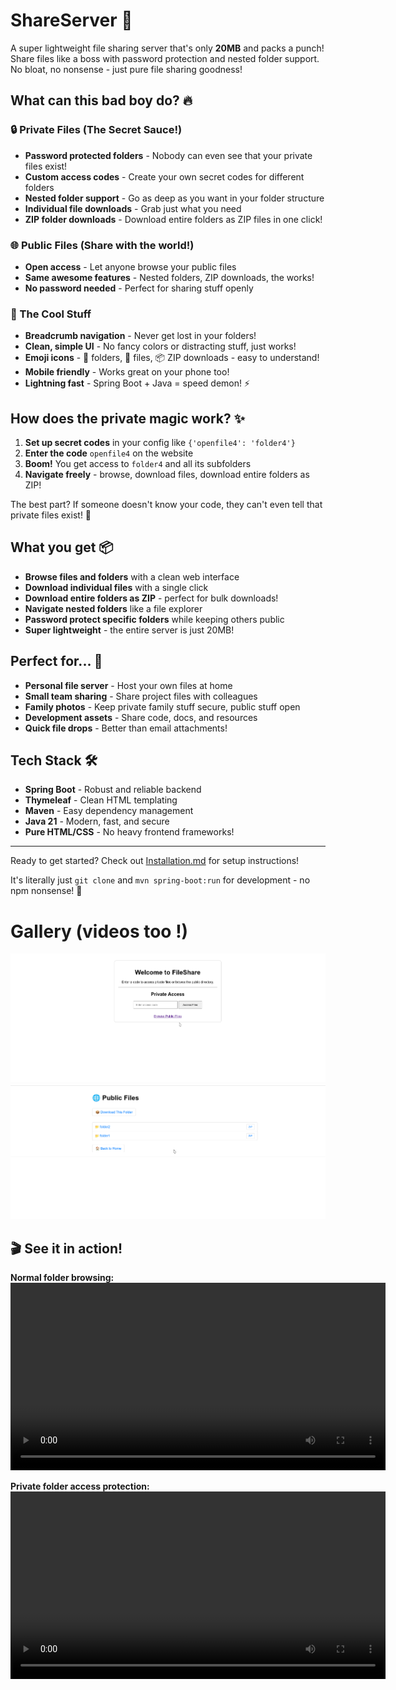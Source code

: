 # ShareServer 🚀

A super lightweight file sharing server that's only **20MB** and packs a punch! Share files like a boss with password protection and nested folder support. No bloat, no nonsense - just pure file sharing goodness! 

## What can this bad boy do? 🔥

### 🔒 Private Files (The Secret Sauce!)
- **Password protected folders** - Nobody can even see that your private files exist!
- **Custom access codes** - Create your own secret codes for different folders
- **Nested folder support** - Go as deep as you want in your folder structure
- **Individual file downloads** - Grab just what you need
- **ZIP folder downloads** - Download entire folders as ZIP files in one click!

### 🌐 Public Files (Share with the world!)
- **Open access** - Let anyone browse your public files
- **Same awesome features** - Nested folders, ZIP downloads, the works!
- **No password needed** - Perfect for sharing stuff openly

### 🎯 The Cool Stuff
- **Breadcrumb navigation** - Never get lost in your folders!
- **Clean, simple UI** - No fancy colors or distracting stuff, just works!
- **Emoji icons** - 📁 folders, 📄 files, 📦 ZIP downloads - easy to understand!
- **Mobile friendly** - Works great on your phone too!
- **Lightning fast** - Spring Boot + Java = speed demon! ⚡

## How does the private magic work? ✨

1. **Set up secret codes** in your config like `{'openfile4': 'folder4'}`
2. **Enter the code** `openfile4` on the website
3. **Boom!** You get access to `folder4` and all its subfolders
4. **Navigate freely** - browse, download files, download entire folders as ZIP!

The best part? If someone doesn't know your code, they can't even tell that private files exist! 🤫

## What you get 📦

- **Browse files and folders** with a clean web interface
- **Download individual files** with a single click
- **Download entire folders as ZIP** - perfect for bulk downloads!
- **Navigate nested folders** like a file explorer
- **Password protect specific folders** while keeping others public
- **Super lightweight** - the entire server is just 20MB!

## Perfect for... 🎯

- **Personal file server** - Host your own files at home
- **Small team sharing** - Share project files with colleagues  
- **Family photos** - Keep private family stuff secure, public stuff open
- **Development assets** - Share code, docs, and resources
- **Quick file drops** - Better than email attachments!

## Tech Stack 🛠️

- **Spring Boot** - Robust and reliable backend
- **Thymeleaf** - Clean HTML templating  
- **Maven** - Easy dependency management
- **Java 21** - Modern, fast, and secure
- **Pure HTML/CSS** - No heavy frontend frameworks!

---

Ready to get started? Check out [Installation.md](Installation.md) for setup instructions! 

It's literally just `git clone` and `mvn spring-boot:run` for development - no npm nonsense! 🎉


# Gallery (videos too !)

![1753450331492](image/README/1753450331492.png)
![1753450344290](image/README/1753450344290.png)

## 🎬 See it in action!

**Normal folder browsing:**
<video width="600" controls>
  <source src="video/first1.webm" type="video/webm">
  Your browser does not support the video tag.
</video>

**Private folder access protection:**
<video width="600" controls>
  <source src="video/first2.webm" type="video/webm">
  Your browser does not support the video tag.
</video>

